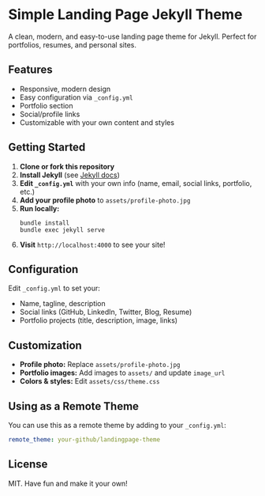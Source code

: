 # Simple Landing Page Jekyll Theme

A clean, modern, and easy-to-use landing page theme for Jekyll. Perfect for portfolios, resumes, and personal sites.

## Features
- Responsive, modern design
- Easy configuration via `_config.yml`
- Portfolio section
- Social/profile links
- Customizable with your own content and styles

## Getting Started

1. **Clone or fork this repository**
2. **Install Jekyll** (see [Jekyll docs](https://jekyllrb.com/docs/installation/))
3. **Edit `_config.yml`** with your own info (name, email, social links, portfolio, etc.)
4. **Add your profile photo** to `assets/profile-photo.jpg`
5. **Run locally:**
   ```
   bundle install
   bundle exec jekyll serve
   ```
6. **Visit** `http://localhost:4000` to see your site!

## Configuration
Edit `_config.yml` to set your:
- Name, tagline, description
- Social links (GitHub, LinkedIn, Twitter, Blog, Resume)
- Portfolio projects (title, description, image, links)

## Customization
- **Profile photo:** Replace `assets/profile-photo.jpg`
- **Portfolio images:** Add images to `assets/` and update `image_url`
- **Colors & styles:** Edit `assets/css/theme.css`

## Using as a Remote Theme
You can use this as a remote theme by adding to your `_config.yml`:
```yml
remote_theme: your-github/landingpage-theme
```

## License
MIT. Have fun and make it your own!
